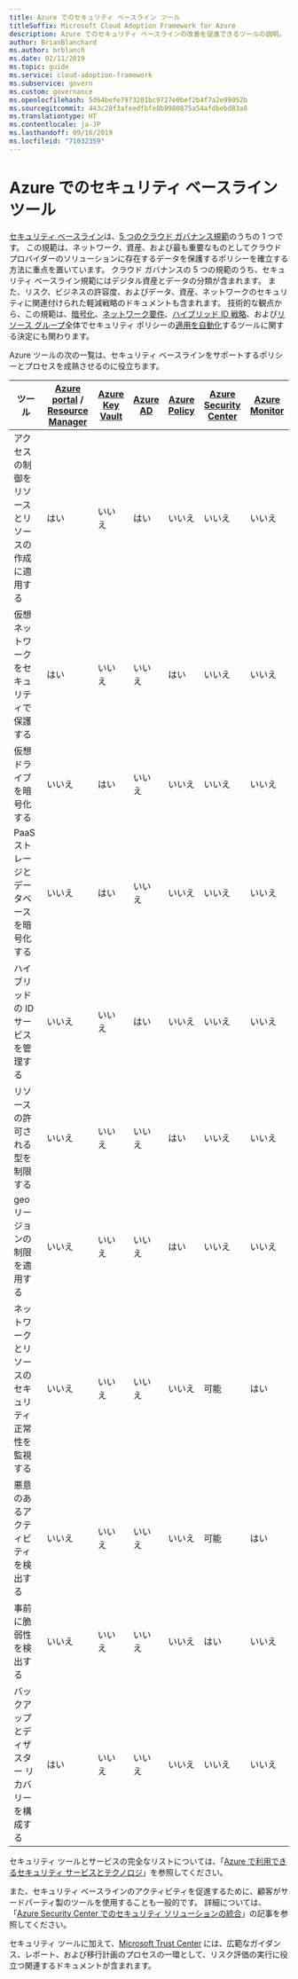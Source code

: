 ```yaml
---
title: Azure でのセキュリティ ベースライン ツール
titleSuffix: Microsoft Cloud Adoption Framework for Azure
description: Azure でのセキュリティ ベースラインの改善を促進できるツールの説明。
author: BrianBlanchard
ms.author: brblanch
ms.date: 02/11/2019
ms.topic: guide
ms.service: cloud-adoption-framework
ms.subservice: govern
ms.custom: governance
ms.openlocfilehash: 5d64befe7973201bc9727e0bef2b4f7a2e99052b
ms.sourcegitcommit: 443c28f3afeedfbfe8b9980875a54afdbebd83a8
ms.translationtype: HT
ms.contentlocale: ja-JP
ms.lasthandoff: 09/16/2019
ms.locfileid: "71032359"
---
```

# <a name="security-baseline-tools-in-azure"></a>Azure でのセキュリティ ベースライン ツール

[セキュリティ ベースライン](./index.md)は、[5 つのクラウド ガバナンス規範](../governance-disciplines.md)のうちの 1 つです。 この規範は、ネットワーク、資産、および最も重要なものとしてクラウド プロバイダーのソリューションに存在するデータを保護するポリシーを確立する方法に重点を置いています。 クラウド ガバナンスの 5 つの規範のうち、セキュリティ ベースライン規範にはデジタル資産とデータの分類が含まれます。 また、リスク、ビジネスの許容度、およびデータ、資産、ネットワークのセキュリティに関連付けられた軽減戦略のドキュメントも含まれます。 技術的な観点から、この規範は、[暗号化](../../decision-guides/encryption/index.md)、[ネットワーク要件](../../decision-guides/software-defined-network/index.md)、[ハイブリッド ID 戦略](../../decision-guides/identity/index.md)、および[リソース グループ](../../decision-guides/resource-consistency/index.md)全体でセキュリティ ポリシーの[適用を自動化](../../decision-guides/policy-enforcement/index.md)するツールに関する決定にも関わります。

Azure ツールの次の一覧は、セキュリティ ベースラインをサポートするポリシーとプロセスを成熟させるのに役立ちます。

| ツール | [Azure portal](https://azure.microsoft.com/features/azure-portal) / [Resource Manager](https://docs.microsoft.com/azure/azure-resource-manager/resource-group-overview)  | [Azure Key Vault](https://docs.microsoft.com/azure/key-vault)  | [Azure AD](https://docs.microsoft.com/azure/active-directory/fundamentals/active-directory-whatis) | [Azure Policy](https://docs.microsoft.com/azure/governance/policy/overview) | [Azure Security Center](https://docs.microsoft.com/azure/security-center/security-center-intro) | [Azure Monitor](https://docs.microsoft.com/azure/azure-monitor/overview) |
|------------------------------------------------------------|---------------------------------|-----------------|----------|--------------|-----------------------|---------------|
| アクセスの制御をリソースとリソースの作成に適用する   | はい                             | いいえ              | はい      | いいえ           | いいえ                    | いいえ            |
| 仮想ネットワークをセキュリティで保護する                                    | はい                             | いいえ              | いいえ       | はい          | いいえ                    | いいえ            |
| 仮想ドライブを暗号化する                                     | いいえ                              | はい             | いいえ       | いいえ           | いいえ                    | いいえ            |
| PaaS ストレージとデータベースを暗号化する                         | いいえ                              | はい             | いいえ       | いいえ           | いいえ                    | いいえ            |
| ハイブリッドの ID サービスを管理する                            | いいえ                              | いいえ              | はい      | いいえ           | いいえ                    | いいえ            |
| リソースの許可される型を制限する                         | いいえ                              | いいえ              | いいえ       | はい          | いいえ                    | いいえ            |
| geo リージョンの制限を適用する                          | いいえ                              | いいえ              | いいえ       | はい          | いいえ                    | いいえ            |
| ネットワークとリソースのセキュリティ正常性を監視する          | いいえ                              | いいえ              | いいえ       | いいえ           | 可能                   | はい           |
| 悪意のあるアクティビティを検出する                                  | いいえ                              | いいえ              | いいえ       | いいえ           | 可能                   | はい           |
| 事前に脆弱性を検出する                        | いいえ                              | いいえ              | いいえ       | いいえ           | はい                   | いいえ            |
| バックアップとディザスター リカバリーを構成する                     | はい                             | いいえ              | いいえ       | いいえ           | いいえ                    | いいえ            |

セキュリティ ツールとサービスの完全なリストについては、「[Azure で利用できるセキュリティ サービスとテクノロジ](https://docs.microsoft.com/azure/security/azure-security-services-technologies)」を参照してください。

また、セキュリティ ベースラインのアクティビティを促進するために、顧客がサードパーティ製のツールを使用することも一般的です。 詳細については、「[Azure Security Center でのセキュリティ ソリューションの統合](https://docs.microsoft.com/azure/security-center/security-center-partner-integration)」の記事を参照してください。

セキュリティ ツールに加えて、[Microsoft Trust Center](https://www.microsoft.com/trustcenter/guidance/risk-assessment) には、広範なガイダンス、レポート、および移行計画のプロセスの一環として、リスク評価の実行に役立つ関連するドキュメントが含まれます。

